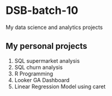 # DSB-batch-10
My data science and analytics projects

## My personal projects

1. SQL supermarket analysis
2. SQL churn analysis
3. R Programming
4. Looker GA Dashboard
5. Linear Regression Model using caret
